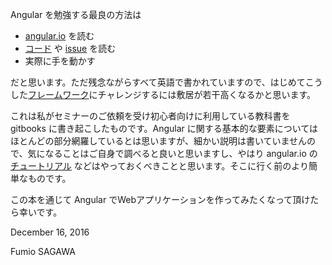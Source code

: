 Angular を勉強する最良の方法は

* [angular.io](https://angular.io/) を読む
* [コード](https://github.com/angular/angular) や [issue](https://github.com/angular/angular/issues) を読む
* 実際に手を動かす

だと思います。ただ残念ながらすべて英語で書かれていますので、はじめてこうした[フレームワーク](http://d.hatena.ne.jp/keyword/%A5%D5%A5%EC%A1%BC%A5%E0%A5%EF%A1%BC%A5%AF)にチャレンジするには敷居が若干高くなるかと思います。

これは私がセミナーのご依頼を受け初心者向けに利用している教科書を gitbooks に書き起こしたものです。Angular に関する基本的な要素についてはほとんどの部分網羅しているとは思いますが、細かい説明は書いていませんので、気になることはご自身で調べると良いと思いますし、やはり angular.io の [チュートリアル](http://d.hatena.ne.jp/keyword/%A5%C1%A5%E5%A1%BC%A5%C8%A5%EA%A5%A2%A5%EB) などはやっておくべきことと思います。そこに行く前のより簡単なものです。

この本を通じて Angular でWebアプリケーションを作ってみたくなって頂けたら幸いです。

December 16, 2016

Fumio SAGAWA

